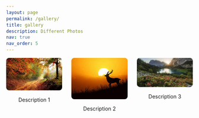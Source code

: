 ```yaml
---
layout: page
permalink: /gallery/
title: gallery
description: Different Photos
nav: true
nav_order: 5
---
```

<style>
  .image-row {
    display: flex;
    justify-content: space-between;
    margin-bottom: 20px;
  }
  .image-row div {
    width: 30%; /* Adjust this if you need */
    text-align: center;
  }
  .image-row img {
    width: 100%;
    object-fit: cover;
    border-radius: 8px; /* optional for rounded corners */
  }
</style>

<div class="image-row">
  <div>
    <img src="../images/images (1).jpeg" alt="Description 1" />
    <p>Description 1</p>
  </div>
  <div>
    <img src="../images/download.jpeg" alt="Description 2" />
    <p>Description 2</p>
  </div>
  <div>
    <img src="../images/images (2).jpeg" alt="Description 3" />
    <p>Description 3</p>
  </div>
</div>
